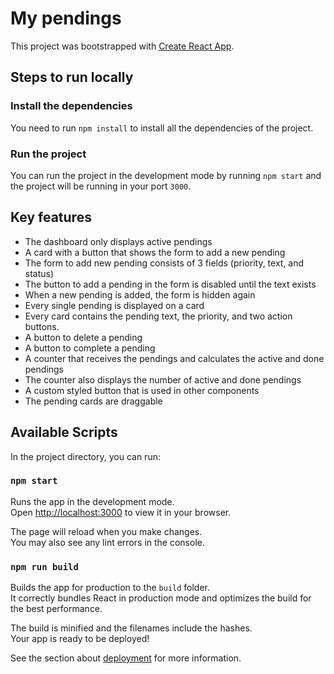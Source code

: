 # My pendings

This project was bootstrapped with [Create React App](https://github.com/facebook/create-react-app).

## Steps to run locally

### Install the dependencies

You need to run `npm install` to install all the dependencies of the project.

### Run the project

You can run the project in the development mode by running `npm start` and the project will be running in your port `3000`.

## Key features

- The dashboard only displays active pendings
- A card with a button that shows the form to add a new pending
- The form to add new pending consists of 3 fields (priority, text, and status)
- The button to add a pending in the form is disabled until the text exists
- When a new pending is added, the form is hidden again
- Every single pending is displayed on a card
- Every card contains the pending text, the priority, and two action buttons.
- A button to delete a pending
- A button to complete a pending
- A counter that receives the pendings and calculates the active and done pendings
- The counter also displays the number of active and done pendings
- A custom styled button that is used in other components
- The pending cards are draggable

## Available Scripts

In the project directory, you can run:

### `npm start`

Runs the app in the development mode.\
Open [http://localhost:3000](http://localhost:3000) to view it in your browser.

The page will reload when you make changes.\
You may also see any lint errors in the console.

### `npm run build`

Builds the app for production to the `build` folder.\
It correctly bundles React in production mode and optimizes the build for the best performance.

The build is minified and the filenames include the hashes.\
Your app is ready to be deployed!

See the section about [deployment](https://facebook.github.io/create-react-app/docs/deployment) for more information.
